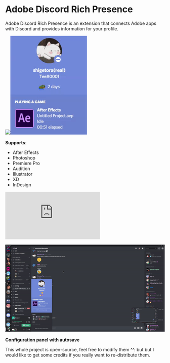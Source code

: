 # Adobe Discord Rich Presence

Adobe Discord Rich Presence is an extension that connects Adobe apps with Discord and provides information for your profile.

![](https://cdn.discordapp.com/attachments/738153603079995453/749741755003306084/rpc.png)![](demo/rpc.gif)

**Supports**:
- After Effects
- Photoshop
- Premiere Pro
- Audition
- Illustrator
- XD
- InDesign

![Installation guide](https://github.com/lolitee/adobe-discord-rpc/blob/master/GUIDE.md)

![](demo/preview.gif)

**Configuration panel with autosave**

This whole project is open-source, feel free to modify them ^^. but but I would like to get some credits if you really want to re-distribute them. 
